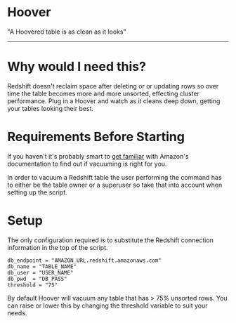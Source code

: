 # Hoover

"A Hoovered table is as clean as it looks"

---
# Why would I need this?

Redshift doesn't reclaim space after deleting or or updating rows so over time the table becomes more and more unsorted, effecting cluster performance.  Plug in a Hoover and watch as it cleans deep down, getting your tables looking their best.

# Requirements Before Starting

If you haven't it's probably smart to [get familiar](http://docs.aws.amazon.com/redshift/latest/dg/t_Reclaiming_storage_space202.html) with Amazon's documentation to find out if vacuuming is right for you.

In order to vacuum a Redshift table the user performing the command has to either be the table owner or a superuser so take that into account when setting up the script.  

# Setup

The only configuration required is to substitute the Redshift connection information in the top of the script.

```
db_endpoint = "AMAZON_URL.redshift.amazonaws.com"
db_name = "TABLE_NAME"
db_user = "USER_NAME"
db_pwd  = "DB_PASS"
threshold = "75"
```

By default Hoover will vacuum any table that has > 75% unsorted rows.  You can raise or lower this by changing the threshold variable to suit your needs.

